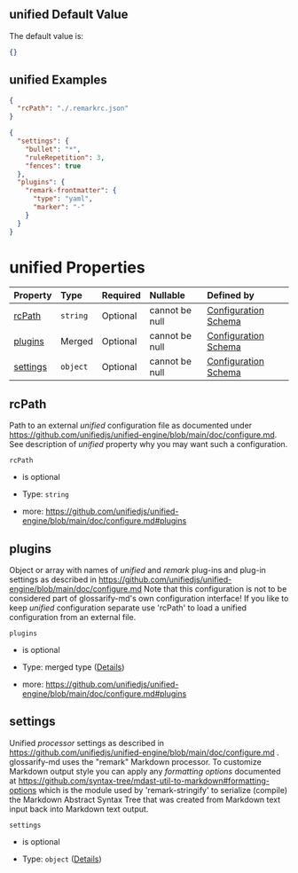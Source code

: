 ## unified Default Value

The default value is:

```json
{}
```

## unified Examples

```json
{
  "rcPath": "./.remarkrc.json"
}
```

```json
{
  "settings": {
    "bullet": "*",
    "ruleRepetition": 3,
    "fences": true
  },
  "plugins": {
    "remark-frontmatter": {
      "type": "yaml",
      "marker": "-"
    }
  }
}
```

# unified Properties

| Property              | Type     | Required | Nullable       | Defined by                                                                                                                                                                                    |
| :-------------------- | :------- | :------- | :------------- | :-------------------------------------------------------------------------------------------------------------------------------------------------------------------------------------------- |
| [rcPath](#rcpath)     | `string` | Optional | cannot be null | [Configuration Schema](schema-defs-unified-properties-rcpath.md "https://raw.githubusercontent.com/about-code/glossarify-md/v7.0.0/conf/v5/schema.json#/$defs/unified/properties/rcPath")     |
| [plugins](#plugins)   | Merged   | Optional | cannot be null | [Configuration Schema](schema-defs-unified-properties-plugins.md "https://raw.githubusercontent.com/about-code/glossarify-md/v7.0.0/conf/v5/schema.json#/$defs/unified/properties/plugins")   |
| [settings](#settings) | `object` | Optional | cannot be null | [Configuration Schema](schema-defs-unified-properties-settings.md "https://raw.githubusercontent.com/about-code/glossarify-md/v7.0.0/conf/v5/schema.json#/$defs/unified/properties/settings") |

## rcPath

Path to an external *unified* configuration file as documented under <https://github.com/unifiedjs/unified-engine/blob/main/doc/configure.md>. See description of *unified* property why you may want such a configuration.

`rcPath`

*   is optional

*   Type: `string`

*   more: https://github.com/unifiedjs/unified-engine/blob/main/doc/configure.md#plugins

## plugins

Object or array with names of *unified* and *remark* plug-ins and plug-in settings as described in <https://github.com/unifiedjs/unified-engine/blob/main/doc/configure.md>
Note that this configuration is not to be considered part of glossarify-md's own configuration interface!
If you like to keep *unified* configuration separate use 'rcPath' to load a unified configuration from an external file.

`plugins`

*   is optional

*   Type: merged type ([Details](schema-defs-unified-properties-plugins.md))

*   more: https://github.com/unifiedjs/unified-engine/blob/main/doc/configure.md#plugins

## settings

Unified *processor* settings as described in <https://github.com/unifiedjs/unified-engine/blob/main/doc/configure.md> . glossarify-md uses the "remark" Markdown processor. To customize Markdown output style you can apply any *formatting options* documented at <https://github.com/syntax-tree/mdast-util-to-markdown#formatting-options> which is the module used by 'remark-stringify' to serialize (compile) the Markdown Abstract Syntax Tree that was created from Markdown text input back into Markdown text output.

`settings`

*   is optional

*   Type: `object` ([Details](schema-defs-unified-properties-settings.md))
